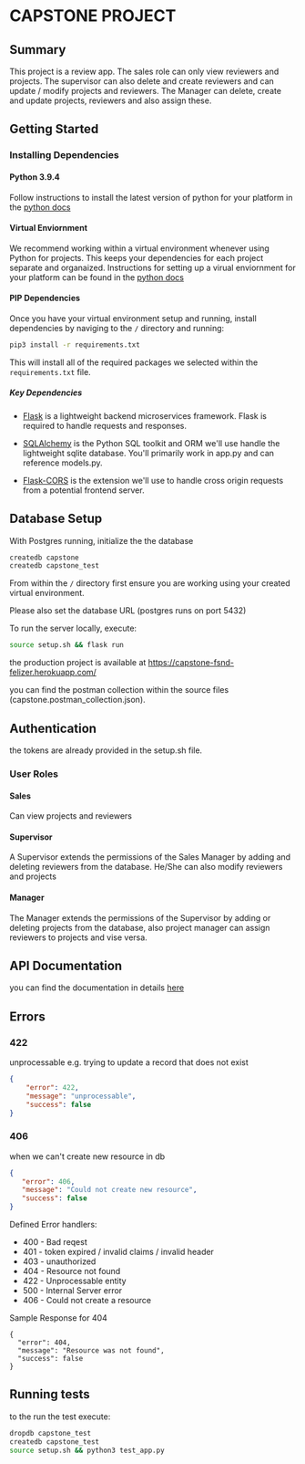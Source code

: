# CAPSTONE PROJECT

## Summary

This project is a review app. The sales role can only view reviewers and projects. The supervisor can also delete and create reviewers and can update / modify projects and reviewers. The Manager can delete, create and update projects, reviewers and also assign these.

## Getting Started

### Installing Dependencies

#### Python 3.9.4

Follow instructions to install the latest version of python for your platform in the [python docs](https://docs.python.org/3/using/unix.html#getting-and-installing-the-latest-version-of-python)

#### Virtual Enviornment

We recommend working within a virtual environment whenever using Python for projects. This keeps your dependencies for each project separate and organaized. Instructions for setting up a virual enviornment for your platform can be found in the [python docs](https://packaging.python.org/guides/installing-using-pip-and-virtual-environments/)

#### PIP Dependencies

Once you have your virtual environment setup and running, install dependencies by naviging to the `/` directory and running:

```bash
pip3 install -r requirements.txt
```

This will install all of the required packages we selected within the `requirements.txt` file.

##### Key Dependencies

- [Flask](http://flask.pocoo.org/)  is a lightweight backend microservices framework. Flask is required to handle requests and responses.

- [SQLAlchemy](https://www.sqlalchemy.org/) is the Python SQL toolkit and ORM we'll use handle the lightweight sqlite database. You'll primarily work in app.py and can reference models.py. 

- [Flask-CORS](https://flask-cors.readthedocs.io/en/latest/#) is the extension we'll use to handle cross origin requests from a potential frontend server. 

## Database Setup
With Postgres running, initialize the the database
```bash
createdb capstone
createdb capstone_test
```

From within the `/` directory first ensure you are working using your created virtual environment.

Please also set the database URL (postgres runs on port 5432)

To run the server locally, execute:

```bash
source setup.sh && flask run
```

the production project is available at https://capstone-fsnd-felizer.herokuapp.com/

you can find the postman collection within the source files (capstone.postman_collection.json).

## Authentication

the tokens are already provided in the setup.sh file.

### User Roles

#### Sales

Can view projects and reviewers

#### Supervisor

A Supervisor extends the permissions of the Sales Manager by adding and deleting reviewers from the database. He/She can also modify reviewers and projects

#### Manager

The Manager extends the permissions of the Supervisor by adding or deleting projects from the database,
also project manager can assign reviewers to projects and vise versa.

## API Documentation

you can find the documentation in details [here](https://documenter.getpostman.com/view/9108442/TzzEmZU3)

## Errors

### 422
unprocessable e.g. trying to update a record that does not exist 
```json
{
    "error": 422,
    "message": "unprocessable",
    "success": false
}
```
 ### 406
 
when we can't create new resource in db 
 ```json
{
    "error": 406,
    "message": "Could not create new resource",
    "success": false
}
```
Defined Error handlers:
  - 400 - Bad reqest
  - 401 - token expired / invalid claims / invalid header
  - 403 - unauthorized
  - 404 - Resource not found
  - 422 - Unprocessable entity
  - 500 - Internal Server error
  - 406 - Could not create a resource
  
Sample Response for 404
```
{
  "error": 404, 
  "message": "Resource was not found", 
  "success": false
}
```


## Running tests

to the run the test execute:

```bash
dropdb capstone_test                                                      
createdb capstone_test
source setup.sh && python3 test_app.py 
```
 